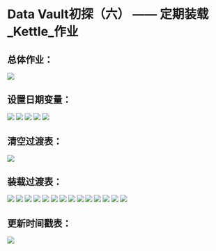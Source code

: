 # Data Vault初探（六） —— 定期装载_Kettle_作业
## 总体作业：
![](assets/20151211170812737.png)
## 设置日期变量：
![](assets/20151211170848602.png)
![](assets/20151211170901067.png)
![](assets/20151211170944286.png)
![](assets/20151211171002052.png)
![](assets/20151211171638809.png)

## 清空过渡表：
![](assets/20151211171036839.png)
## 装载过渡表：
![](assets/20151211171111364.png)
![](assets/20151211171149005.png)
![](assets/20151211171255168.png)
![](assets/20151211171309869.png)
![](assets/20151211171320425.png)
![](assets/20151211171330106.png)
![](assets/20151211171339779.png)
![](assets/20151211171349079.png)
![](assets/20151211171358575.png)
![](assets/20151211171408867.png)
![](assets/20151211171419515.png)
![](assets/20151211171429996.png)
![](assets/20151211171438931.png)
![](assets/20151211171448419.png)
## 更新时间戳表：
![](assets/20151211171505997.png)